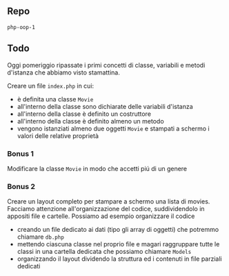 ## Repo
`php-oop-1`

## Todo
Oggi pomeriggio ripassate i primi concetti di classe, variabili e metodi d'istanza che abbiamo visto stamattina.

Creare un file `index.php` in cui:
- è definita una classe `Movie`
- all'interno della classe sono dichiarate delle variabili d'istanza
- all'interno della classe è definito un costruttore
- all'interno della classe è definito almeno un metodo
- vengono istanziati almeno due oggetti `Movie` e stampati a schermo i valori delle relative proprietà

### Bonus 1
Modificare la classe `Movie` in modo che accetti piú di un genere

### Bonus 2
Creare un layout completo per stampare a schermo una lista di movies. 
Facciamo attenzione all'organizzazione del codice, suddividendolo in appositi file e cartelle. Possiamo ad esempio organizzare il codice 
- creando un file dedicato ai dati (tipo gli array di oggetti) che potremmo chiamare `db.php`
- mettendo ciascuna classe nel proprio file e magari raggruppare tutte le classi in una cartella dedicata che possiamo chiamare `Models`
- organizzando il layout dividendo la struttura ed i contenuti in file parziali dedicati